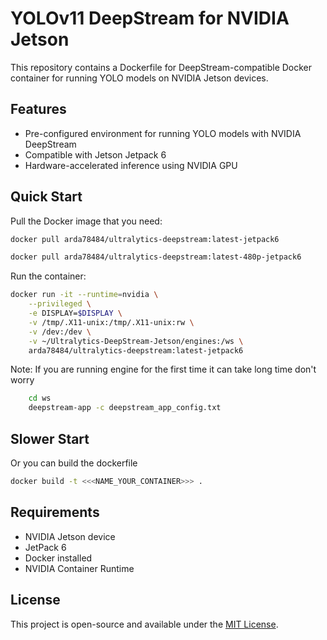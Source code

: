 # YOLOv11 DeepStream for NVIDIA Jetson

This repository contains a Dockerfile for DeepStream-compatible Docker container for running YOLO models on NVIDIA Jetson devices.

## Features

- Pre-configured environment for running YOLO models with NVIDIA DeepStream
- Compatible with Jetson Jetpack 6
- Hardware-accelerated inference using NVIDIA GPU

## Quick Start

Pull the Docker image that you need:

```bash
docker pull arda78484/ultralytics-deepstream:latest-jetpack6
```
```bash
docker pull arda78484/ultralytics-deepstream:latest-480p-jetpack6
```

Run the container:

```bash
docker run -it --runtime=nvidia \
    --privileged \
    -e DISPLAY=$DISPLAY \
    -v /tmp/.X11-unix:/tmp/.X11-unix:rw \
    -v /dev:/dev \
    -v ~/Ultralytics-DeepStream-Jetson/engines:/ws \
    arda78484/ultralytics-deepstream:latest-jetpack6
```
Note: If you are running engine for the first time it can take long time don't worry
```bash
    cd ws 
    deepstream-app -c deepstream_app_config.txt
```

## Slower Start

Or you can build the dockerfile


```bash
docker build -t <<<NAME_YOUR_CONTAINER>>> .
```

## Requirements

- NVIDIA Jetson device
- JetPack 6
- Docker installed
- NVIDIA Container Runtime

## License

This project is open-source and available under the [MIT License](LICENSE).

